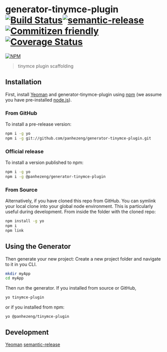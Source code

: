 # generator-tinymce-plugin [![Build Status](https://travis-ci.org/panhezeng/generator-tinymce-plugin.svg?branch=master)](https://travis-ci.org/panhezeng/generator-tinymce-plugin)[![semantic-release](https://img.shields.io/badge/%20%20%F0%9F%93%A6%F0%9F%9A%80-semantic--release-e10079.svg)](https://github.com/semantic-release/semantic-release)[![Commitizen friendly](https://img.shields.io/badge/commitizen-friendly-brightgreen.svg)](http://commitizen.github.io/cz-cli/)[![Coverage Status](https://coveralls.io/repos/github/panhezeng/generator-tinymce-plugin/badge.svg?branch=master)](https://coveralls.io/github/panhezeng/generator-tinymce-plugin?branch=master)

[![NPM](https://nodei.co/npm/@panhezeng/generator-tinymce-plugin.png?compact=true)](https://nodei.co/npm/@panhezeng/generator-tinymce-plugin/)

> tinymce plugin scaffolding

## Installation

First, install [Yeoman](https://yeoman.io) and generator-tinymce-plugin using [npm](https://www.npmjs.com/) (we assume you have pre-installed [node.js](https://nodejs.org/)).

### From GitHub

To install a pre-release version:

```bash
npm i -g yo
npm i -g git://github.com/panhezeng/generator-tinymce-plugin.git
```

### Official release

To install a version published to npm:

```bash
npm i -g yo
npm i -g @panhezeng/generator-tinymce-plugin
```

### From Source

Alternatively, if you have cloned this repo from GitHub. You can symlink your local clone into your global node environment. This is particularly useful during development. From inside the folder with the cloned repo:

```bash
npm install -g yo
npm i
npm link
```

## Using the Generator

Then generate your new project: Create a new project folder and navigate to it in you CLI.

```bash
mkdir myApp
cd myApp
```

Then run the generator. If you installed from source or GitHub,

```bash
yo tinymce-plugin
```

or if you installed from npm:

```
yo @panhezeng/tinymce-plugin
```

## Development

[Yeoman](https://yeoman.io)
[semantic-release](https://github.com/semantic-release/semantic-release)
